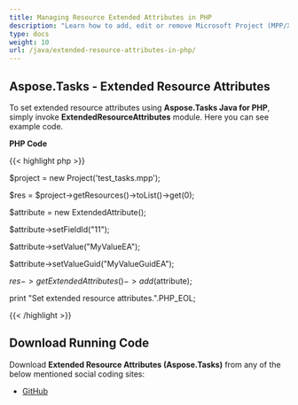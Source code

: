 ```yaml
---
title: Managing Resource Extended Attributes in PHP
description: "Learn how to add, edit or remove Microsoft Project (MPP/XML) resource extended attributes using Aspose.Tasks Java for PHP."
type: docs
weight: 10
url: /java/extended-resource-attributes-in-php/
---
```


## **Aspose.Tasks - Extended Resource Attributes**
To set extended resource attributes using **Aspose.Tasks Java for PHP**, simply invoke **ExtendedResourceAttributes** module. Here you can see example code.

**PHP Code**

{{< highlight php >}}

$project = new Project('test_tasks.mpp');

$res = $project->getResources()->toList()->get(0);

$attribute = new ExtendedAttribute();

$attribute->setFieldId("11");

$attribute->setValue("MyValueEA");

$attribute->setValueGuid("MyValueGuidEA");

$res->getExtendedAttributes()->add($attribute);

print "Set extended resource attributes.".PHP_EOL;


{{< /highlight >}}
## **Download Running Code**
Download **Extended Resource Attributes (Aspose.Tasks)** from any of the below mentioned social coding sites:

- [GitHub](https://github.com/aspose-tasks/Aspose.Tasks-for-Java/blob/master/Plugins/Aspose_Tasks_Java_for_PHP/src/aspose/tasks/WorkingWithResources/ExtendedResourceAttributes.php)
